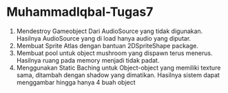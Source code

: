 # MuhammadIqbal-Tugas7

1. Mendestroy Gameobject Dari AudioSource yang tidak digunakan. Hasilnya AudioSource yang di load hanya audio yang diputar.
2. Membuat Sprite Atlas dengan bantuan 2DSpriteShape package.
3. Membuat pool untuk object mushroom yang dispawn terus menerus. Hasilnya ruang pada memory menjadi tidak padat.
4. Menggunakan Static Baching untuk Object-object yang memiliki texture sama, ditambah dengan shadow yang dimatikan. Hasilnya sistem dapat menggambar hingga hanya 4 buah object
